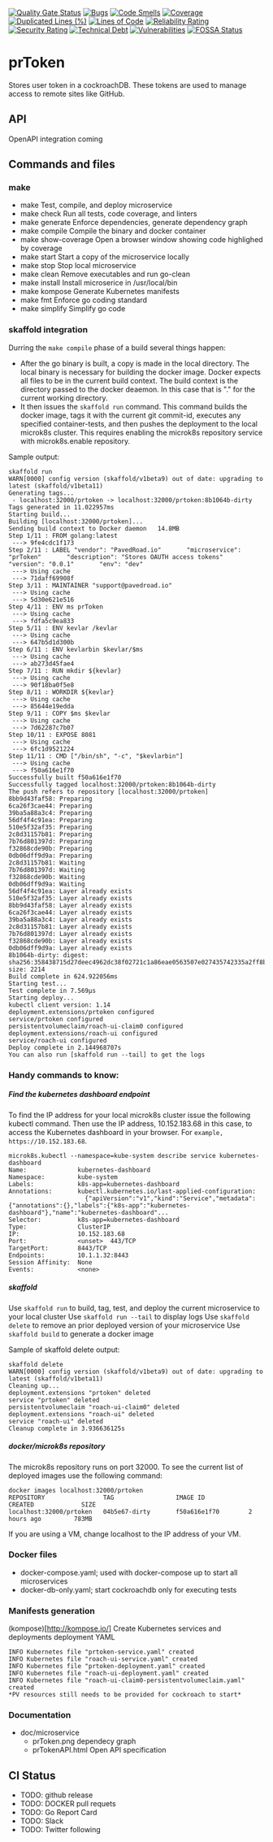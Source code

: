 [![Quality Gate Status](https://sonarcloud.io/api/project_badges/measure?project=pavedroad-io_kevlar-web&metric=alert_status)](https://sonarcloud.io/dashboard?id=pavedroad-io_kevlar-web)
[![Bugs](https://sonarcloud.io/api/project_badges/measure?project=pavedroad-io_kevlar-web&metric=bugs)](https://sonarcloud.io/dashboard?id=pavedroad-io_kevlar-web)
[![Code Smells](https://sonarcloud.io/api/project_badges/measure?project=pavedroad-io_kevlar-web&metric=code_smells)](https://sonarcloud.io/dashboard?id=pavedroad-io_kevlar-web)
[![Coverage](https://sonarcloud.io/api/project_badges/measure?project=pavedroad-io_kevlar-web&metric=coverage)](https://sonarcloud.io/dashboard?id=pavedroad-io_kevlar-web)
[![Duplicated Lines (%)](https://sonarcloud.io/api/project_badges/measure?project=pavedroad-io_kevlar-web&metric=duplicated_lines_density)](https://sonarcloud.io/dashboard?id=pavedroad-io_kevlar-web)
[![Lines of Code](https://sonarcloud.io/api/project_badges/measure?project=pavedroad-io_kevlar-web&metric=ncloc)](https://sonarcloud.io/dashboard?id=pavedroad-io_kevlar-web)
[![Reliability Rating](https://sonarcloud.io/api/project_badges/measure?project=pavedroad-io_kevlar-web&metric=reliability_rating)](https://sonarcloud.io/dashboard?id=pavedroad-io_kevlar-web)
[![Security Rating](https://sonarcloud.io/api/project_badges/measure?project=pavedroad-io_kevlar-web&metric=security_rating)](https://sonarcloud.io/dashboard?id=pavedroad-io_kevlar-web)
[![Technical Debt](https://sonarcloud.io/api/project_badges/measure?project=pavedroad-io_kevlar-web&metric=sqale_index)](https://sonarcloud.io/dashboard?id=pavedroad-io_kevlar-web)
[![Vulnerabilities](https://sonarcloud.io/api/project_badges/measure?project=pavedroad-io_kevlar-web&metric=vulnerabilities)](https://sonarcloud.io/dashboard?id=pavedroad-io_kevlar-web)
[![FOSSA Status](https://app.fossa.com/api/projects/git%2Bgithub.com%2Fpavedroad-io%2Fkevlar-web.svg?type=shield)](https://app.fossa.com/projects/git%2Bgithub.com%2Fpavedroad-io%2Fkevlar-web?ref=badge_shield)

# prToken
Stores user token in a cockroachDB.  These tokens are used to manage access to remote sites like GitHub.

## API
OpenAPI integration coming

## Commands and files

### make
- make                Test, compile, and deploy microservice
- make check          Run all tests, code coverage, and linters
- make generate       Enforce dependencies, generate dependency graph
- make compile        Compile the binary and docker container
- make show-coverage  Open a browser window showing code highlighed by coverage
- make start          Start a copy of the microservice locally
- make stop           Stop local microservice
- make clean          Remove executables and run go-clean
- make install        Install microserice in /usr/local/bin
- make kompose        Generate Kubernetes manifests
- make fmt            Enforce go coding standard
- make simplify       Simplify go code 

### skaffold integration
Durring the `make compile` phase of a build several things happen:

- After the go binary is built, a copy is made in the local directory.  The local binary is necessary for building the docker image.  Docker expects all files to be in the current build context.  The build context is the directory passed to the docker deaemon.  In this case that is "." for the current working directory.
- It then issues the `skaffold run` command.  This command builds the docker image, tags it with the current git commit-id, executes any specified container-tests, and then pushes the deployment to the local microk8s cluster.  This requires enabling the microk8s repository service with microk8s.enable repository.

Sample output:
```
skaffold run
WARN[0000] config version (skaffold/v1beta9) out of date: upgrading to latest (skaffold/v1beta11)
Generating tags...
 - localhost:32000/prtoken -> localhost:32000/prtoken:8b1064b-dirty
Tags generated in 11.022957ms
Starting build...
Building [localhost:32000/prtoken]...
Sending build context to Docker daemon   14.8MB
Step 1/11 : FROM golang:latest
 ---> 9fe4cdc1f173
Step 2/11 : LABEL "vendor": "PavedRoad.io"       "microservice": "prToken"       "description": "Stores OAUTH access tokens"       "version": "0.0.1"       "env": "dev"
 ---> Using cache
 ---> 71daff69908f
Step 3/11 : MAINTAINER "support@pavedroad.io"
 ---> Using cache
 ---> 5d30e621e516
Step 4/11 : ENV ms prToken
 ---> Using cache
 ---> fdfa5c9ea833
Step 5/11 : ENV kevlar /kevlar
 ---> Using cache
 ---> 647b5d1d300b
Step 6/11 : ENV kevlarbin $kevlar/$ms
 ---> Using cache
 ---> ab273d45fae4
Step 7/11 : RUN mkdir ${kevlar}
 ---> Using cache
 ---> 90f18ba0f5e8
Step 8/11 : WORKDIR ${kevlar}
 ---> Using cache
 ---> 85644e19edda
Step 9/11 : COPY $ms $kevlar
 ---> Using cache
 ---> 7d62287c7b07
Step 10/11 : EXPOSE 8081
 ---> Using cache
 ---> 6fc1d9521224
Step 11/11 : CMD ["/bin/sh", "-c", "$kevlarbin"]
 ---> Using cache
 ---> f50a616e1f70
Successfully built f50a616e1f70
Successfully tagged localhost:32000/prtoken:8b1064b-dirty
The push refers to repository [localhost:32000/prtoken]
8bb9d43faf58: Preparing
6ca26f3cae44: Preparing
39ba5a88a3c4: Preparing
56df4f4c91ea: Preparing
510e5f32af35: Preparing
2c8d31157b81: Preparing
7b76d801397d: Preparing
f32868cde90b: Preparing
0db06dff9d9a: Preparing
2c8d31157b81: Waiting
7b76d801397d: Waiting
f32868cde90b: Waiting
0db06dff9d9a: Waiting
56df4f4c91ea: Layer already exists
510e5f32af35: Layer already exists
8bb9d43faf58: Layer already exists
6ca26f3cae44: Layer already exists
39ba5a88a3c4: Layer already exists
2c8d31157b81: Layer already exists
7b76d801397d: Layer already exists
f32868cde90b: Layer already exists
0db06dff9d9a: Layer already exists
8b1064b-dirty: digest: sha256:358438715d27deec4962dc38f02721c1a86eae0563507e027435742335a2ff8b size: 2214
Build complete in 624.922056ms
Starting test...
Test complete in 7.569µs
Starting deploy...
kubectl client version: 1.14
deployment.extensions/prtoken configured
service/prtoken configured
persistentvolumeclaim/roach-ui-claim0 configured
deployment.extensions/roach-ui configured
service/roach-ui configured
Deploy complete in 2.144968707s
You can also run [skaffold run --tail] to get the logs
```

### Handy commands to know:

##### Find the kubernetes dashboard endpoint
To find the IP address for your local microk8s cluster issue the following kubectl command.  Then use the IP address, 10.152.183.68 in this case, to access the Kubernetes dashboard in your browser.  For `example, https://10.152.183.68`.
```
microk8s.kubectl --namespace=kube-system describe service kubernetes-dashboard
Name:              kubernetes-dashboard
Namespace:         kube-system
Labels:            k8s-app=kubernetes-dashboard
Annotations:       kubectl.kubernetes.io/last-applied-configuration:
                     {"apiVersion":"v1","kind":"Service","metadata":{"annotations":{},"labels":{"k8s-app":"kubernetes-dashboard"},"name":"kubernetes-dashboard"...
Selector:          k8s-app=kubernetes-dashboard
Type:              ClusterIP
IP:                10.152.183.68
Port:              <unset>  443/TCP
TargetPort:        8443/TCP
Endpoints:         10.1.1.32:8443
Session Affinity:  None
Events:            <none>
```

##### skaffold
Use `skaffold run` to build, tag, test, and deploy the current microservice to your local cluster
Use `skaffold run --tail` to display logs
Use `skaffold delete` to remove an prior deployed version of your microservice
Use `skaffold build` to generate a docker image

Sample of skaffold delete output:
```
skaffold delete
WARN[0000] config version (skaffold/v1beta9) out of date: upgrading to latest (skaffold/v1beta11)
Cleaning up...
deployment.extensions "prtoken" deleted
service "prtoken" deleted
persistentvolumeclaim "roach-ui-claim0" deleted
deployment.extensions "roach-ui" deleted
service "roach-ui" deleted
Cleanup complete in 3.936636125s
```

##### docker/microk8s repository
The microk8s repository runs on port 32000.  To see the current list of deployed images use the following command:
```
docker images localhost:32000/prtoken
REPOSITORY                TAG                 IMAGE ID            CREATED             SIZE
localhost:32000/prtoken   04b5e67-dirty       f50a616e1f70        2 hours ago         783MB
```
If you are using a VM, change localhost to the IP address of your VM.

### Docker files
- docker-compose.yaml; used with docker-compose up to start all microservices
- docker-db-only.yaml; start cockroachdb only for executing tests

### Manifests generation
(kompose)[http://kompose.io/] Create Kubernetes services and deployments deployment YAML

```
INFO Kubernetes file "prtoken-service.yaml" created 
INFO Kubernetes file "roach-ui-service.yaml" created 
INFO Kubernetes file "prtoken-deployment.yaml" created 
INFO Kubernetes file "roach-ui-deployment.yaml" created 
INFO Kubernetes file "roach-ui-claim0-persistentvolumeclaim.yaml" created 
*PV resources still needs to be provided for cockroach to start*
```

### Documentation
- doc/microservice
    - prToken.png dependecy graph
    - prTokenAPI.html Open API specification

## CI Status
- TODO: github release
- TODO: DOCKER pull requets
- TODO: Go Report Card
- TODO: Slack
- TODO: Twitter following
